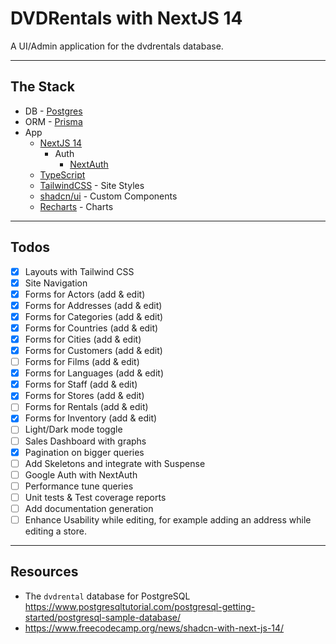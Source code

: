 # DVDRentals with NextJS 14

A UI/Admin application for the dvdrentals database.

---

## The Stack

- DB - [Postgres](https://www.postgresql.org/)
- ORM - [Prisma](https://www.prisma.io/)
- App
  - [NextJS 14](https://nextjs.org/)
    - Auth
      - [NextAuth](https://next-auth.js.org/)
  - [TypeScript](https://www.typescriptlang.org/)
  - [TailwindCSS](https://tailwindcss.com/) - Site Styles
  - [shadcn/ui](https://ui.shadcn.com/) - Custom Components
  - [Recharts](https://recharts.org/en-US) - Charts

---

## Todos

- [x] Layouts with Tailwind CSS
- [x] Site Navigation
- [x] Forms for Actors (add & edit)
- [x] Forms for Addresses (add & edit)
- [x] Forms for Categories (add & edit)
- [x] Forms for Countries (add & edit)
- [x] Forms for Cities (add & edit)
- [x] Forms for Customers (add & edit)
- [ ] Forms for Films (add & edit)
- [x] Forms for Languages (add & edit)
- [x] Forms for Staff (add & edit)
- [x] Forms for Stores (add & edit)
- [ ] Forms for Rentals (add & edit)
- [x] Forms for Inventory (add & edit)
- [ ] Light/Dark mode toggle
- [ ] Sales Dashboard with graphs
- [x] Pagination on bigger queries
- [ ] Add Skeletons and integrate with Suspense
- [ ] Google Auth with NextAuth
- [ ] Performance tune queries
- [ ] Unit tests & Test coverage reports
- [ ] Add documentation generation
- [ ] Enhance Usability while editing, for example adding an address while editing a store.

---

## Resources

- The `dvdrental` database for PostgreSQL <https://www.postgresqltutorial.com/postgresql-getting-started/postgresql-sample-database/>
- <https://www.freecodecamp.org/news/shadcn-with-next-js-14/>
